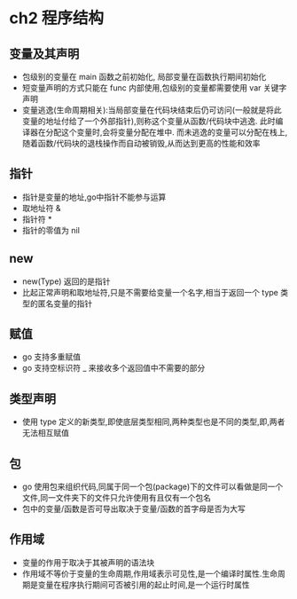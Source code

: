 # ch2 程序结构

## 变量及其声明

- 包级别的变量在 main 函数之前初始化, 局部变量在函数执行期间初始化
- 短变量声明的方式只能在 func 内部使用,包级别的变量都需要使用 var 关键字声明
- 变量逃逸(生命周期相关):当局部变量在代码块结束后仍可访问(一般就是将此变量的地址付给了一个外部指针),则称这个变量从函数/代码块中逃逸.
此时编译器在分配这个变量时,会将变量分配在堆中.
而未逃逸的变量可以分配在栈上,随着函数/代码块的退栈操作而自动被销毁,从而达到更高的性能和效率

## 指针

- 指针是变量的地址,go中指针不能参与运算
- 取地址符 &
- 指针符 *
- 指针的零值为 nil

## new

- new(Type) 返回的是指针
- 比起正常声明和取地址符,只是不需要给变量一个名字,相当于返回一个 type 类型的匿名变量的指针

## 赋值

- go 支持多重赋值
- go 支持空标识符 _ 来接收多个返回值中不需要的部分

## 类型声明

- 使用 type 定义的新类型,即使底层类型相同,两种类型也是不同的类型,即,两者无法相互赋值

## 包

- go 使用包来组织代码,同属于同一个包(package)下的文件可以看做是同一个文件,同一文件夹下的文件只允许使用有且仅有一个包名
- 包中的变量/函数是否可导出取决于变量/函数的首字母是否为大写

## 作用域

- 变量的作用于取决于其被声明的语法块
- 作用域不等价于变量的生命周期,作用域表示可见性,是一个编译时属性.生命周期是变量在程序执行期间可否被引用的起止时间,是一个运行时属性
